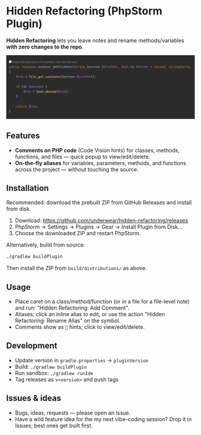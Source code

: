 # Hidden Refactoring (PhpStorm Plugin)

**Hidden Refactoring** lets you leave notes and rename methods/variables **with zero changes to the repo**.

![Demo](docs/demo-3.png)

## Features
- __Comments on PHP code__ (Code Vision hints) for classes, methods, functions, and files — quick popup to view/edit/delete.
- __On‑the‑fly aliases__ for variables, parameters, methods, and functions across the project — without touching the source.

## Installation
Recommended: download the prebuilt ZIP from GitHub Releases and install from disk.

1) Download: https://github.com/underwear/hidden-refactoring/releases
2) PhpStorm → Settings → Plugins → Gear → Install Plugin from Disk…
3) Choose the downloaded ZIP and restart PhpStorm.

Alternatively, build from source:

```bash
./gradlew buildPlugin
```
Then install the ZIP from `build/distributions/` as above.

## Usage
- Place caret on a class/method/function (or in a file for a file-level note) and run: "Hidden Refactoring: Add Comment".
- Aliases: click an inline alias to edit, or use the action "Hidden Refactoring: Rename Alias" on the symbol.
- Comments show as `💬` hints; click to view/edit/delete.

## Development
- Update version in `gradle.properties` → `pluginVersion`
- Build: `./gradlew buildPlugin`
- Run sandbox: `./gradlew runIde`
- Tag releases as `v<version>` and push tags

## Issues & ideas
- Bugs, ideas, requests — please open an Issue.
- Have a wild feature idea for the my next vibe-coding session? Drop it in Issues; best ones get built first.

